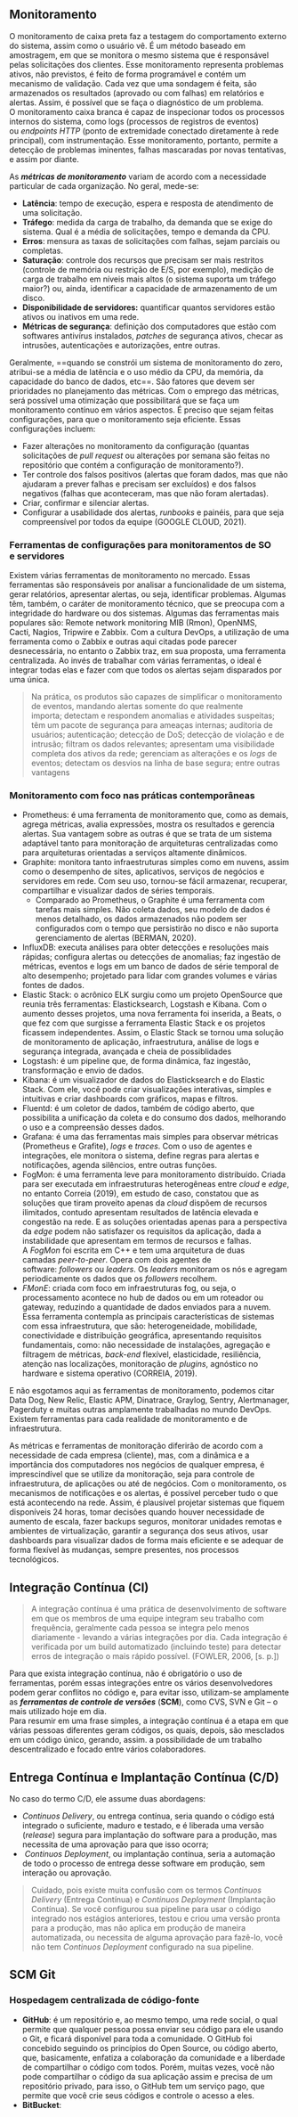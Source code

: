## Monitoramento

O monitoramento de caixa preta faz a testagem do comportamento externo do sistema, assim como o usuário vê. É um método baseado em amostragem, em que se monitora o mesmo sistema que é responsável pelas solicitações dos clientes. Esse monitoramento representa problemas ativos, não previstos, é feito de forma programável e contém um mecanismo de validação. Cada vez que uma sondagem é feita, são armazenados os resultados (aprovado ou com falhas) em relatórios e alertas. Assim, é possível que se faça o diagnóstico de um problema.  
O monitoramento caixa branca é capaz de inspecionar todos os processos internos do sistema, como logs (processos de registros de eventos) ou _endpoints_ _HTTP_ (ponto de extremidade conectado diretamente à rede principal), com instrumentação. Esse monitoramento, portanto, permite a detecção de problemas iminentes, falhas mascaradas por novas tentativas, e assim por diante.

As ***métricas de monitoramento*** variam de acordo com a necessidade particular de cada organização. No geral, mede-se:  
- **Latência**: tempo de execução, espera e resposta de atendimento de uma solicitação.  
- **Tráfego**: medida da carga de trabalho, da demanda que se exige do sistema. Qual é a média de solicitações, tempo e demanda da CPU.  
- **Erros**: mensura as taxas de solicitações com falhas, sejam parciais ou completas.  
- **Saturação**: controle dos recursos que precisam ser mais restritos (controle de memória ou restrição de E/S, por exemplo), medição de carga de trabalho em níveis mais altos (o sistema suporta um tráfego maior?) ou, ainda, identificar a capacidade de armazenamento de um disco.   
- **Disponibilidade de servidores:** quantificar quantos servidores estão ativos ou inativos em uma rede.  
- **Métricas de segurança**: definição dos computadores que estão com softwares antivírus instalados, _patches_ de segurança ativos, checar as intrusões, autenticações e autorizações, entre outras.

Geralmente, ==quando se constrói um sistema de monitoramento do zero, atribui-se a média de latência e o uso médio da CPU, da memória, da capacidade do banco de dados, etc==. São fatores que devem ser prioridades no planejamento das métricas. Com o emprego das métricas, será possível uma otimização que possibilitará que se faça um monitoramento contínuo em vários aspectos. É preciso que sejam feitas configurações, para que o monitoramento seja eficiente. Essas configurações incluem:  
- Fazer alterações no monitoramento da configuração (quantas solicitações de _pull request_ ou alterações por semana são feitas no repositório que contém a configuração de monitoramento?).  
- Ter controle dos falsos positivos (alertas que foram dados, mas que não ajudaram a prever falhas e precisam ser excluídos) e dos falsos negativos (falhas que aconteceram, mas que não foram alertadas).  
- Criar, confirmar e silenciar alertas.  
- Configurar a usabilidade dos alertas, _runbooks_ e painéis, para que seja compreensível por todos da equipe (GOOGLE CLOUD, 2021).

### Ferramentas de configurações para monitoramentos de SO e servidores  

Existem várias ferramentas de monitoramento no mercado. Essas ferramentas são responsáveis por analisar a funcionalidade de um sistema, gerar relatórios, apresentar alertas, ou seja, identificar problemas. Algumas têm, também, o caráter de monitoramento técnico, que se preocupa com a integridade do hardware ou dos sistemas. Algumas das ferramentas mais populares são: Remote network monitoring MIB (Rmon), OpenNMS, Cacti, Nagios, Tripwire e Zabbix.
Com a cultura DevOps, a utilização de uma ferramenta como o Zabbix e outras aqui citadas pode parecer desnecessária, no entanto o Zabbix traz, em sua proposta, uma ferramenta centralizada. Ao invés de trabalhar com várias ferramentas, o ideal é integrar todas elas e fazer com que todos os alertas sejam disparados por uma única.

>Na prática, os produtos são capazes de simplificar o monitoramento de eventos, mandando alertas somente do que realmente importa; detectam e respondem anomalias e atividades suspeitas; têm um pacote de segurança para ameaças internas; auditoria de usuários; autenticação; detecção de DoS; detecção de violação e de intrusão; filtram os dados relevantes; apresentam uma visibilidade completa dos ativos da rede; gerenciam as alterações e os _logs_ de eventos; detectam os desvios na linha de base segura; entre outras vantagens

### Monitoramento com foco nas práticas contemporâneas

- Prometheus: é uma ferramenta de monitoramento que, como as demais, agrega métricas, avalia expressões, mostra os resultados e gerencia alertas. Sua vantagem sobre as outras é que se trata de um sistema adaptável tanto para monitoração de arquiteturas centralizadas como para arquiteturas orientadas a serviços altamente dinâmicos.   
- Graphite: monitora tanto infraestruturas simples como em nuvens, assim como o desempenho de sites, aplicativos, serviços de negócios e servidores em rede. Com seu uso, tornou-se fácil armazenar, recuperar, compartilhar e visualizar dados de séries temporais.  
	- Comparado ao Prometheus, o Graphite é uma ferramenta com tarefas mais simples. Não coleta dados, seu modelo de dados é menos detalhado, os dados armazenados não podem ser configurados com o tempo que persistirão no disco e não suporta gerenciamento de alertas (BERMAN, 2020).  
- InfluxDB: executa análises para obter detecções e resoluções mais rápidas; configura alertas ou detecções de anomalias; faz ingestão de métricas, eventos e logs em um banco de dados de série temporal de alto desempenho; projetado para lidar com grandes volumes e várias fontes de dados.  
- Elastic Stack: o acrônico ELK surgiu como um projeto OpenSource que reunia três ferramentas: Elasticksearch, Logstash e Kibana. Com o aumento desses projetos, uma nova ferramenta foi inserida, a Beats, o que fez com que surgisse a ferramenta Elastic Stack e os projetos ficassem independentes. Assim, o Elastic Stack se tornou uma solução de monitoramento de aplicação, infraestrutura, análise de logs e segurança integrada, avançada e cheia de possiblidades   
- Logstash: é um pipeline que, de forma dinâmica, faz ingestão, transformação e envio de dados.   
- Kibana: é um visualizador de dados do Elasticksearch e do Elastic Stack. Com ele, você pode criar visualizações interativas, simples e intuitivas e criar dashboards com gráficos, mapas e filtros.  
- Fluentd: é um coletor de dados, também de código aberto, que possibilita a unificação da coleta e do consumo dos dados, melhorando o uso e a compreensão desses dados.   
- Grafana: é uma das ferramentas mais simples para observar métricas (Prometheus e Grafite), _logs_ e _traces_. Com o uso de agentes e integrações, ele monitora o sistema, define regras para alertas e notificações, agenda silêncios, entre outras funções.  
- FogMon: é uma ferramenta leve para monitoramento distribuído. Criada para ser executada em infraestruturas heterogêneas entre _cloud_ e _edge_, no entanto Correia (2019), em estudo de caso, constatou que as soluções que tiram proveito apenas da _cloud_ dispõem de recursos ilimitados, contudo apresentam resultados de latência elevada e congestão na rede. E as soluções orientadas apenas para a perspectiva da _edge_ podem não satisfazer os requisitos da aplicação, dada a instabilidade que apresentam em termos de recursos e falhas. A _FogMon_ foi escrita em C++ e tem uma arquitetura de duas camadas _peer-to-peer_. Opera com dois agentes de software: _followers_ ou _leaders_. Os _leaders_ monitoram os nós e agregam periodicamente os dados que os _followers_ recolhem.   
- _FMonE_: criada com foco em infraestruturas fog, ou seja, o processamento acontece no hub de dados ou em um roteador ou gateway, reduzindo a quantidade de dados enviados para a nuvem. Essa ferramenta contempla as principais características de sistemas com essa infraestrutura, que são: heterogeneidade, mobilidade, conectividade e distribuição geográfica, apresentando requisitos fundamentais, como: não necessidade de instalações, agregação e filtragem de métricas, _back-end_ flexível, elasticidade, resiliência, atenção nas localizações, monitoração de _plugins_, agnóstico no hardware e sistema operativo (CORREIA, 2019).  

E não esgotamos aqui as ferramentas de monitoramento, podemos citar Data Dog, New Relic, Elastic APM, Dinatrace, Graylog, Sentry, Alertmanager, Pagerduty e muitas outras amplamente trabalhadas no mundo DevOps. Existem ferramentas para cada realidade de monitoramento e de infraestrutura.  

As métricas e ferramentas de monitoração diferirão de acordo com a necessidade de cada empresa (cliente), mas, com a dinâmica e a importância dos computadores nos negócios de qualquer empresa, é imprescindível que se utilize da monitoração, seja para controle de infraestrutura, de aplicações ou até de negócios. Com o monitoramento, os mecanismos de notificações e os alertas, é possível perceber tudo o que está acontecendo na rede. Assim, é plausível projetar sistemas que fiquem disponíveis 24 horas, tomar decisões quando houver necessidade de aumento de escala, fazer backups seguros, monitorar unidades remotas e ambientes de virtualização, garantir a segurança dos seus ativos, usar dashboards para visualizar dados de forma mais eficiente e se adequar de forma flexível às mudanças, sempre presentes, nos processos tecnológicos.  

## Integração Contínua (CI)

>A integração contínua é uma prática de desenvolvimento de software em que os membros de uma equipe integram seu trabalho com frequência, geralmente cada pessoa se integra pelo menos diariamente - levando a várias integrações por dia. Cada integração é verificada por um build automatizado (incluindo teste) para detectar erros de integração o mais rápido possível.
>(FOWLER, 2006, [s. p.])

Para que exista integração contínua, não é obrigatório o uso de ferramentas, porém essas integrações entre os vários desenvolvedores podem gerar conflitos no código e, para evitar isso, utilizam-se amplamente as ***ferramentas de controle de versões*** (**SCM**), como CVS, SVN e Git – o mais utilizado hoje em dia.  
Para resumir em uma frase simples, a integração contínua é a etapa em que várias pessoas diferentes geram códigos, os quais, depois, são mesclados em um código único, gerando, assim. a possibilidade de um trabalho descentralizado e focado entre vários colaboradores.

## Entrega Contínua e Implantação Contínua (C/D)

No caso do termo C/D, ele assume duas abordagens: 
- _Continuos Delivery_, ou entrega contínua, seria quando o código está integrado o suficiente, maduro e testado, e é liberada uma versão (_release_) segura para implantação do software para a produção, mas necessita de uma aprovação para que isso ocorra;
-  *Continuos Deployment*, ou implantação contínua, seria a automação de todo o processo de entrega desse software em produção, sem interação ou aprovação.

>Cuidado, pois existe muita confusão com os termos _Continuos Delivery_ (Entrega Contínua) e _Continuos Deployment_ (Implantação Contínua). Se você configurou sua pipeline para usar o código integrado nos estágios anteriores, testou e criou uma versão pronta para a produção, mas não aplica em produção de maneira automatizada, ou necessita de alguma aprovação para fazê-lo, você não tem _Continuos Deployment_ configurado na sua pipeline.

## SCM Git
### Hospedagem centralizada de código-fonte

- **GitHub**: é um repositório e, ao mesmo tempo, uma rede social, o qual permite que qualquer pessoa possa enviar seu código para ele usando o Git, e ficará disponível para toda a comunidade. O GitHub foi concebido seguindo os princípios do Open Source, ou código aberto, que, basicamente, enfatiza a colaboração da comunidade e a liberdade de compartilhar o código com todos. Porém, muitas vezes, você não pode compartilhar o código da sua aplicação assim e precisa de um repositório privado, para isso, o GitHub tem um serviço pago, que permite que você crie seus códigos e controle o acesso a eles.
- **BitBucket**: 